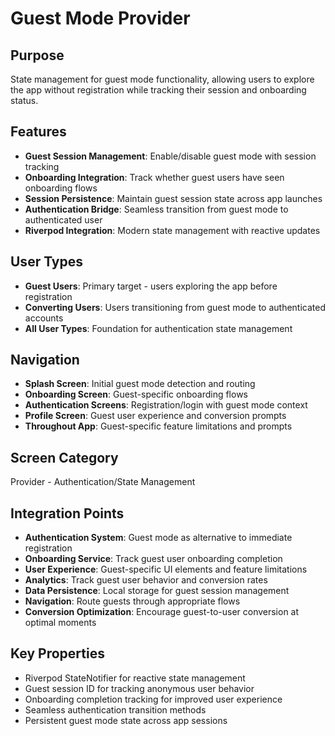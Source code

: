 # Guest Mode Provider

## Purpose
State management for guest mode functionality, allowing users to explore the app without registration while tracking their session and onboarding status.

## Features
- **Guest Session Management**: Enable/disable guest mode with session tracking
- **Onboarding Integration**: Track whether guest users have seen onboarding flows
- **Session Persistence**: Maintain guest session state across app launches
- **Authentication Bridge**: Seamless transition from guest mode to authenticated user
- **Riverpod Integration**: Modern state management with reactive updates

## User Types
- **Guest Users**: Primary target - users exploring the app before registration
- **Converting Users**: Users transitioning from guest mode to authenticated accounts
- **All User Types**: Foundation for authentication state management

## Navigation
- **Splash Screen**: Initial guest mode detection and routing
- **Onboarding Screen**: Guest-specific onboarding flows
- **Authentication Screens**: Registration/login with guest mode context
- **Profile Screen**: Guest user experience and conversion prompts
- **Throughout App**: Guest-specific feature limitations and prompts

## Screen Category
Provider - Authentication/State Management

## Integration Points
- **Authentication System**: Guest mode as alternative to immediate registration
- **Onboarding Service**: Track guest user onboarding completion
- **User Experience**: Guest-specific UI elements and feature limitations
- **Analytics**: Track guest user behavior and conversion rates
- **Data Persistence**: Local storage for guest session management
- **Navigation**: Route guests through appropriate flows
- **Conversion Optimization**: Encourage guest-to-user conversion at optimal moments

## Key Properties
- Riverpod StateNotifier for reactive state management
- Guest session ID for tracking anonymous user behavior
- Onboarding completion tracking for improved user experience
- Seamless authentication transition methods
- Persistent guest mode state across app sessions